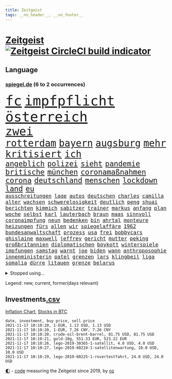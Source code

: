 ```yaml
---
title: Zeitgeist
tags: __no_header__, __no_footer__
---
```


# [Zeitgeist](https://oliz.io/zeitgeist/) [![Zeitgeist CircleCI build indicator](https://circleci.com/gh/ooz/zeitgeist.svg?style=shield)](https://circleci.com/gh/ooz/zeitgeist)

## Language

<h3><a href="https://www.spiegel.de" target="_blank">spiegel.de</a> (6 to 2 occurrences)</h3>
<p style="font-family:monospace">
<span style="font-size:32pt"><a href="news_links.html#fc" class="current">fc</a></span>
<span style="font-size:32pt"><a href="news_links.html#impfpflicht" class="current">impfpflicht</a></span>
<span style="font-size:32pt"><a href="news_links.html#österreich" class="current">österreich</a></span>
<br>
<span style="font-size:27pt"><a href="news_links.html#zwei" class="current">zwei</a></span>
<br>
<span style="font-size:22pt"><a href="news_links.html#rotterdam" class="current">rotterdam</a></span>
<span style="font-size:22pt"><a href="news_links.html#bayern" class="current">bayern</a></span>
<span style="font-size:22pt"><a href="news_links.html#augsburg" class="current">augsburg</a></span>
<span style="font-size:22pt"><a href="news_links.html#mehr" class="current">mehr</a></span>
<span style="font-size:22pt"><a href="news_links.html#kritisiert" class="current">kritisiert</a></span>
<span style="font-size:22pt"><a href="news_links.html#ich" class="current">ich</a></span>
<br>
<span style="font-size:17pt"><a href="news_links.html#angeblich" class="current">angeblich</a></span>
<span style="font-size:17pt"><a href="news_links.html#polizei" class="current">polizei</a></span>
<span style="font-size:17pt"><a href="news_links.html#sieht" class="current">sieht</a></span>
<span style="font-size:17pt"><a href="news_links.html#pandemie" class="current">pandemie</a></span>
<span style="font-size:17pt"><a href="news_links.html#britische" class="current">britische</a></span>
<span style="font-size:17pt"><a href="news_links.html#münchen" class="current">münchen</a></span>
<span style="font-size:17pt"><a href="news_links.html#coronamaßnahmen" class="current">coronamaßnahmen</a></span>
<span style="font-size:17pt"><a href="news_links.html#corona" class="current">corona</a></span>
<span style="font-size:17pt"><a href="news_links.html#deutschland" class="current">deutschland</a></span>
<span style="font-size:17pt"><a href="news_links.html#menschen" class="current">menschen</a></span>
<span style="font-size:17pt"><a href="news_links.html#lockdown" class="current">lockdown</a></span>
<span style="font-size:17pt"><a href="news_links.html#land" class="current">land</a></span>
<span style="font-size:17pt"><a href="news_links.html#eu" class="current">eu</a></span>
<br>
<span style="font-size:12pt"><a href="news_links.html#ausschreitungen" class="current">ausschreitungen</a></span>
<span style="font-size:12pt"><a href="news_links.html#lage" class="current">lage</a></span>
<span style="font-size:12pt"><a href="news_links.html#autos" class="current">autos</a></span>
<span style="font-size:12pt"><a href="news_links.html#deutschen" class="current">deutschen</a></span>
<span style="font-size:12pt"><a href="news_links.html#charles" class="current">charles</a></span>
<span style="font-size:12pt"><a href="news_links.html#camilla" class="new">camilla</a></span>
<span style="font-size:12pt"><a href="news_links.html#alter" class="current">alter</a></span>
<span style="font-size:12pt"><a href="news_links.html#wachsen" class="current">wachsen</a></span>
<span style="font-size:12pt"><a href="news_links.html#schwerelosigkeit" class="current">schwerelosigkeit</a></span>
<span style="font-size:12pt"><a href="news_links.html#deutlich" class="current">deutlich</a></span>
<span style="font-size:12pt"><a href="news_links.html#peng" class="new">peng</a></span>
<span style="font-size:12pt"><a href="news_links.html#shuai" class="new">shuai</a></span>
<span style="font-size:12pt"><a href="news_links.html#berichten" class="current">berichten</a></span>
<span style="font-size:12pt"><a href="news_links.html#kimmich" class="current">kimmich</a></span>
<span style="font-size:12pt"><a href="news_links.html#sabitzer" class="current">sabitzer</a></span>
<span style="font-size:12pt"><a href="news_links.html#trainer" class="current">trainer</a></span>
<span style="font-size:12pt"><a href="news_links.html#markus" class="current">markus</a></span>
<span style="font-size:12pt"><a href="news_links.html#anfang" class="current">anfang</a></span>
<span style="font-size:12pt"><a href="news_links.html#plan" class="current">plan</a></span>
<span style="font-size:12pt"><a href="news_links.html#woche" class="current">woche</a></span>
<span style="font-size:12pt"><a href="news_links.html#selbst" class="current">selbst</a></span>
<span style="font-size:12pt"><a href="news_links.html#karl" class="current">karl</a></span>
<span style="font-size:12pt"><a href="news_links.html#lauterbach" class="current">lauterbach</a></span>
<span style="font-size:12pt"><a href="news_links.html#braun" class="current">braun</a></span>
<span style="font-size:12pt"><a href="news_links.html#maas" class="current">maas</a></span>
<span style="font-size:12pt"><a href="news_links.html#sinnvoll" class="current">sinnvoll</a></span>
<span style="font-size:12pt"><a href="news_links.html#coronaimpfung" class="current">coronaimpfung</a></span>
<span style="font-size:12pt"><a href="news_links.html#neun" class="current">neun</a></span>
<span style="font-size:12pt"><a href="news_links.html#bedenken" class="current">bedenken</a></span>
<span style="font-size:12pt"><a href="news_links.html#bin" class="current">bin</a></span>
<span style="font-size:12pt"><a href="news_links.html#ahrtal" class="current">ahrtal</a></span>
<span style="font-size:12pt"><a href="news_links.html#monteure" class="new">monteure</a></span>
<span style="font-size:12pt"><a href="news_links.html#heizungen" class="current">heizungen</a></span>
<span style="font-size:12pt"><a href="news_links.html#fürs" class="current">fürs</a></span>
<span style="font-size:12pt"><a href="news_links.html#allen" class="current">allen</a></span>
<span style="font-size:12pt"><a href="news_links.html#wir" class="current">wir</a></span>
<span style="font-size:12pt"><a href="news_links.html#spiegelaffäre" class="new">spiegelaffäre</a></span>
<span style="font-size:12pt"><a href="news_links.html#1962" class="current">1962</a></span>
<span style="font-size:12pt"><a href="news_links.html#bundesanwaltschaft" class="current">bundesanwaltschaft</a></span>
<span style="font-size:12pt"><a href="news_links.html#prozess" class="current">prozess</a></span>
<span style="font-size:12pt"><a href="news_links.html#usa" class="current">usa</a></span>
<span style="font-size:12pt"><a href="news_links.html#frei" class="current">frei</a></span>
<span style="font-size:12pt"><a href="news_links.html#bobbycars" class="new">bobbycars</a></span>
<span style="font-size:12pt"><a href="news_links.html#ghislaine" class="new">ghislaine</a></span>
<span style="font-size:12pt"><a href="news_links.html#maxwell" class="new">maxwell</a></span>
<span style="font-size:12pt"><a href="news_links.html#jeffrey" class="current">jeffrey</a></span>
<span style="font-size:12pt"><a href="news_links.html#gericht" class="current">gericht</a></span>
<span style="font-size:12pt"><a href="news_links.html#mutter" class="current">mutter</a></span>
<span style="font-size:12pt"><a href="news_links.html#peking" class="current">peking</a></span>
<span style="font-size:12pt"><a href="news_links.html#großbritannien" class="current">großbritannien</a></span>
<span style="font-size:12pt"><a href="news_links.html#diplomatischen" class="current">diplomatischen</a></span>
<span style="font-size:12pt"><a href="news_links.html#boykott" class="current">boykott</a></span>
<span style="font-size:12pt"><a href="news_links.html#winterspiele" class="current">winterspiele</a></span>
<span style="font-size:12pt"><a href="news_links.html#impfungen" class="current">impfungen</a></span>
<span style="font-size:12pt"><a href="news_links.html#samstag" class="current">samstag</a></span>
<span style="font-size:12pt"><a href="news_links.html#warnt" class="current">warnt</a></span>
<span style="font-size:12pt"><a href="news_links.html#joe" class="current">joe</a></span>
<span style="font-size:12pt"><a href="news_links.html#biden" class="current">biden</a></span>
<span style="font-size:12pt"><a href="news_links.html#wann" class="current">wann</a></span>
<span style="font-size:12pt"><a href="news_links.html#anthroposophie" class="new">anthroposophie</a></span>
<span style="font-size:12pt"><a href="news_links.html#innenministerin" class="new">innenministerin</a></span>
<span style="font-size:12pt"><a href="news_links.html#patel" class="new">patel</a></span>
<span style="font-size:12pt"><a href="news_links.html#grenzen" class="current">grenzen</a></span>
<span style="font-size:12pt"><a href="news_links.html#lars" class="current">lars</a></span>
<span style="font-size:12pt"><a href="news_links.html#klingbeil" class="current">klingbeil</a></span>
<span style="font-size:12pt"><a href="news_links.html#liga" class="current">liga</a></span>
<span style="font-size:12pt"><a href="news_links.html#somalia" class="current">somalia</a></span>
<span style="font-size:12pt"><a href="news_links.html#dürre" class="current">dürre</a></span>
<span style="font-size:12pt"><a href="news_links.html#litauen" class="current">litauen</a></span>
<span style="font-size:12pt"><a href="news_links.html#grenze" class="current">grenze</a></span>
<span style="font-size:12pt"><a href="news_links.html#belarus" class="current">belarus</a></span>
</p>
<details>
<summary>Stopped using...</summary>
<p class="former" style="font-size:12pt">
bulgarien(394) arm(393) aussicht(393) begeistern(393) coronatest(393) evakuiert(393) fraktionschef(393) gerhard(393) geschützt(393) hinweisen(393) and(392) aufmerksamkeit(392) bereitet(392) eindruck(392) libanon(392) mannschaft(392) schmeckt(392) suchte(392) verstößen(392) bildung(391) brexit(391) fort(391) geschrieben(391) haftstrafe(391) kapitän(391) namens(391) strafen(391) 44(390) analyse(390) berühmt(390) bewohner(390) entscheidungen(390) fahrzeuge(390) künstler(390) scheidet(390) schildert(390) stammen(390) taylor(390) verlässt(390) zentrum(390) amazon(389) franziska(389) gebaut(389) geholt(389) gewissen(389) giffey(389) herkunft(389) manchmal(389) unruhen(389) bezeichnet(388) hubschrauber(388) interessiert(388) lakers(388) mario(388) persönlichen(388) respekt(388) schoss(388) schwangere(388) schweigen(388) verlief(388) abwehr(387) beantragen(387) dominiert(387) dubai(387) erfolgreiche(387) erneuter(387) frieden(387) gemeinden(387) islamistischen(387) kalifornien(387) kandidatinnen(387) konzernchef(387) legendären(387) lehnen(387) maß(387) veröffentlichte(387) österreichischen(387) christoph(386) erheben(386) erhoben(386) freigestellt(386) geduld(386) gelernt(386) gerecht(386) jüngsten(386) leitung(386) lufthansa(386) misshandelt(386) scheiterte(386) schwester(386) sprang(386) spätestens(386) unionsfraktionschef(386) unrecht(386) vertreten(386) wald(386) anschließend(385) ehren(385) erscheinen(385) heißen(385) illegal(385) literatur(385) maria(385) rekordhoch(385) schwieg(385) spielten(385) tode(385) usbehörden(385) usjustizministerium(385) volker(385) west(385) wofür(385) wurzeln(385) zensur(385) 34(384) 99(384) anerkennen(384) beweisen(384) deal(384) durchsuchungen(384) gehandelt(384) insekten(384) käufer(384) langen(384) mordfall(384) ringt(384) russell(384) verwirrung(384) weitergegeben(384) wolle(384) youtube(384) zurückgetreten(384) überzeugt(384) astrazeneca(383) flughäfen(383) format(383) gedreht(383) gelöst(383) harter(383) hunde(383) mutige(383) selben(383) umstritten(383) zugunsten(383) andrej(382) asiatischen(382) bill(382) coronaschnelltests(382) dreht(382) einstigen(382) engagement(382) erschüttert(382) hauses(382) institut(382) konflikte(382) regierungspartei(382) räumen(382) schlimmsten(382) zunehmende(382) 19jährige(381) arbeitsbedingungen(381) aufnahme(381) besseren(381) dahin(381) digitaler(381) erinnern(381) fernen(381) freie(381) geklärt(381) grünheide(381) kryptowährung(381) rassistischen(381) schnee(381) stärke(381) terrormiliz(381) umsetzen(381) verbreiten(381) 61(380) fauci(380) hofft(380) kleiner(380) kleines(380) normalität(380) offensive(380) schönsten(380) spanischen(380) stadion(380) stanley(380) verspielt(380) atem(379) besserung(379) filmen(379) times(379) trainieren(379) anschläge(378) automobilgeschichte(378) befeuern(378) begeisterten(378) beinahe(378) clinton(378) gelsenkirchen(378) härter(378) irren(378) verschwanden(378) österreicher(378) 11000(377) alice(377) arabische(377) aufgehoben(377) freund(377) herr(377) hölle(377) loswerden(377) oma(377) schlimmste(377) unzählige(377) auswertung(376) betont(376) galten(376) lernt(376) modell(376) parlamentswahl(376) spotify(376) umfragen(376) 900(375) anja(375) entwickeln(375) genauso(375) nachgewiesen(375) unseren(375) zwischenzeitlich(375) bande(374) erfuhr(374) grundgesetz(374) grünenchef(374) sexuell(374) steckte(374) ständig(374) uefa(374) virologen(374) aufgegeben(373) aufschwung(373) begeistert(373) billie(373) erfunden(373) etliche(373) jene(373) klassiker(373) schlicht(373) zuversichtlich(373) überholt(373) aufstellen(372) ausmaß(372) robin(372) vieles(372) christdemokraten(371) ereignisse(371) premierministers(371) spiegeltitelstory(371) verband(371) volle(371) zugelassenen(371) enge(370) fake(370) golden(370) hürden(370) quer(370) schnellste(370) barbara(369) dar(369) milliardenhöhe(369) vorgegangen(369) konsum(368) tvserie(368) zahlte(368) zurücktreten(368) ausgesetzt(367) bruce(367) engpässe(367) entschuldigung(367) jürgen(367) ministerium(367) verklagen(367) 17jährige(366) 19jähriger(366) kate(366) kunstwerk(366) rasen(366) arminia(365) aufarbeitung(365) säugling(365) außerhalb(364) beauftragt(364) bürgerinnen(364) defensive(364) iphone(364) rechtzeitig(364) erfährt(363) favorit(363) gekämpft(363) mülheim(363) sydney(363) großem(362) verhandeln(362) vorbereitung(362) impfstoffe(361) vergangen(361) warfen(361) bundeswehrsoldaten(360) flagge(360) ämter(360) bürgerkrieg(359) fußballem(359) journalist(359) kapitel(359) nebenbei(359) älter(359) verheerend(358) lachen(357) america(356) beweise(356) dortmunder(355) drin(355) insolvenz(355) stört(355) chemikalien(354) sprachen(354) abgeschlossen(352) jones(350) lebensgefährlich(350) smartphones(350) hinweis(348) mischung(348) vermissten(348) dr(347) reportage(347) schmerz(347) usbundesstaaten(347) fluss(345) kleinkind(345) rodrigo(345) identität(344) gefecht(343) missachtung(343) tschechische(343) beobachtung(342) knacken(341) bundesverfassungsgerichts(340) palästinenser(340) vergeltung(339) kontert(338) divers(337) karlsruhe(337) laufbahn(337) gesichter(336) topspiel(336) betrieben(333) ertrank(333) indiana(333) italienischer(332) klarheit(332) bbc(331) gewusst(331) rückgängig(330) tragischen(330) 56(329) prozessbeginn(328) fremden(327) krawalle(326) herauszufinden(325) theoretisch(322) 13jährige(321) boomt(321) würdigung(320) 58(318) 32jährigen(317) berührt(317) politischer(317) aufheben(316) inhaltlich(316) solches(315) grünenpolitikerin(310) hartz(310) leiter(309) spannung(308) hungern(306) rekorde(306) wetterdienst(306) seniorin(304) souveränität(304) bundestagsabgeordnete(303) katzen(303) motivation(302) nordosten(301) berichtete(296) urlaubsinsel(296) harmlos(293) eingehen(292) adler(290) stationiert(288) heimatland(287) aufgebot(282) testpflicht(281) ausbeutung(280) iv(280) autobauer(279) blaue(276) verschickt(273) lego(270) taucher(269) oberhaupt(268) radsportler(268) sondersitzung(268) el(267) gelöscht(263) bewerben(259) v(252) kannte(251) geiselnahme(250) soldatinnen(250) stärkste(250) großstädten(248) konkreten(248) recherche(248) indiens(247) direkten(245) echter(245) rausch(243) medaille(242) übernahm(242) grundrechte(240) günstig(240) bischof(239) abbringen(236) bürgerrechtler(236) hilferuf(236) krimi(235) marsmission(235) email(234) schwerin(234) duterte(230) universitäten(230) geimpften(229) orte(228) paaren(227) tierschützer(227) bildzeitung(220) bälle(218) abgeschnitten(214) ermittlungsverfahren(213) topfavorit(213) paralympics(211) anzutreten(210) ausrichten(210) angespült(209) wunde(208) zahlungsmittel(208) asyl(204) forciert(203) mitverantwortlich(203) bergung(202) kanadischen(200) 350(198) kellner(197) geehrt(191) regierungstruppen(191) pflegen(187) zufriedener(187) angeschaut(184) simone(183) vereine(183) brian(182) baerbocks(181) massachusetts(180) jubel(179) loben(179) japanischen(178) einheiten(177) hamas(177) raúl(177) halbzeit(176) ungerecht(171) raumfahrt(170) blue(169) hofmann(169) origin(169) besonderes(166) seltenes(166) pipelines(165) manta(164) auszusetzen(163) erwarte(163) 83(162) kriegsende(162) rekonstruktion(162) philippinischen(161) zurückzukehren(161) eigner(160) autofahrern(159) berücksichtigt(159) engagiert(159) mögliches(158) wirkten(157) litten(156) jamie(155) ängste(155) kluft(154) abrechnung(153) bundesfinanzhof(153) erholen(153) auftaktspiel(152) grönland(152) ruinen(152) videoaufnahmen(151) gefälscht(150) energieagentur(149) zusammenarbeiten(148) parlamentswahlen(147) weser(147) tank(146) erlebnisse(144) revolutionieren(143) jüdisches(142) spitzen(142) treibstoff(142) zugriff(142) fox(141) benzinpreis(140) netzwerks(138) scheiterten(138) kopfschmerzen(137) sammelt(137) verarbeiten(137) ambitionierte(136) bestseller(136) umfang(136) frühzeitig(135) gesichtserkennung(135) zentralbank(135) formiert(134) erhöhte(133) ifoumfrage(133) längerer(133) träumt(133) asylanträge(132) inflationsrate(132) materialmangel(132) atommüll(131) engländer(131) lebensmitteln(131) rechtsstaatlichkeit(131) vormittag(131) unseres(130) wundert(130) 77jährige(129) eingemischt(129) erbeutet(129) rücktrittsgesuch(129) jon(128) mitspielen(128) sogleich(127) volk(127) alarmbereitschaft(126) deutschlandkoalition(126) geschlossenheit(126) giftigen(126) guido(126) 28jähriger(125) bemängelt(125) pflegte(125) strobl(125) vorerkrankungen(125) ultrarechte(124) erhöhtes(123) präsidium(123) ressort(123) bekennt(122) schämt(122) freute(121) krankheiten(121) mauerbau(121) mary(120) rückstau(120) schimpft(120) täglichen(120) wesentlich(120) bahnt(119) visa(119) anwesen(118) demenz(118) düster(118) missbrauchsprozess(118) neugeborene(118) norwegische(118) senatoren(118) unterrichten(118) ausgabe(117) heim(117) süddeutschland(117) verheerende(117) vorgänge(117) klimabericht(115) wahlbeteiligung(114) aufgebaut(113) axel(112) hindukusch(112) miloš(112) mo(112) zeman(112) gerichtlich(111) stufen(111) bundeswehreinsatz(110) grenzkontrollen(110) symptomen(110) werkstatt(109) zugestimmt(109) übertraf(109) aiwanger(108) linkenfraktionschef(107) phuket(107) stilkritik(107) verfügen(107) übte(107) schillerndsten(105) ed(104) verlassenen(104) waldbrand(104) wunderkind(104) zauber(104) disney(102) slowenien(102) außergewöhnliche(101) ermordung(101) gedroht(101) medizinischer(101) ortskräfte(101) selbstkritisch(101) glänzt(100) thiel(100) 33jährige(99) bär(99) augsburger(98) fossilen(98) präsentierte(98) gewürdigt(97) verhaftungen(97) verleger(97) versehen(97) überflutungen(97) abschiedsbesuch(96) kronzeugen(96) wdr(96) buchen(95) kolumbianische(95) beinen(94) beirut(94) mitgerissen(94) schilderte(94) fachen(93) fluten(93) lebron(93) lieferengpässen(93) winde(93) amoklauf(92) beliebte(92) bergischen(92) naturschutz(92) regelwerk(92) sortiert(92) vertragsverlängerung(92) barley(91) elternkolumne(91) evakuieren(91) finalen(91) kapitolsturm(91) katarina(91) komiker(91) rauch(91) superstars(91) untreue(91) entzieht(90) körperlichen(90) mandat(90) schätzt(90) unionsparteien(90) bereitgestellt(89) bundesbankchef(89) einsetzt(89) forschungsteam(89) jüngster(89) moral(89) moscheen(89) stapfen(89) weidmann(89) erbitterten(88) havannasyndrom(88) kette(88) syrische(88) zaza(88) 360(87) komfort(87) lasso(87) lästert(87) mysteriösen(87) verbraucherzentrale(87) anstatt(86) electric(86) fertigte(86) irischer(86) jutta(86) vizepräsidentin(86) garage(85) gibt's(85) handballer(85) handelsverband(85) henry(85) lautete(85) missbrauchsvorwürfe(85) supermarktregale(85) zutritt(85) erweisen(84) formel1pressestimmen(84) kinderärzte(84) kisten(84) megan(84) spencer(84) supermärkte(84) ch(83) europäerinnen(83) lukrative(83) prägendsten(83) sektor(83) sturzfluten(83) verbinden(83) dutertes(82) höchstwert(82) killer(82) smartphoneindustrie(82) verkehrt(82) wetzlar(82) wohnmobil(82) 1964(81) abitur(81) angemeldet(81) fußgänger(81) nazizeit(81) unterdurchschnittlich(81) böen(80) fürdie(80) nächte(80) rückkehrer(80) seltenheit(80) usstars(80) ächzt(80) heiratsantrag(79) immunsystem(79) malariaimpfstoff(79) schuhe(79) verhängten(79) akzeptiert(78) bewohnte(78) langes(78) schwesterparteien(78) camping(77) ernteausfälle(77) geschwommen(77) israelischem(77) konzertfilm(77) marathon(77) mutterkonzerns(77) rechtsfehler(77) rätselhafte(77) soul(77) 'ndrangheta(76) alaska(76) bankenaufseher(76) einlegen(76) erfordert(76) haas(76) kandahar(76) klimaministerium(76) marsalek(76) tester(76) usstaaten(76) ächzen(76) eindeutigen(75) kennzeichnen(75) populär(75) prekäre(75) zwischenfälle(75) erkunden(74) erschien(74) körperliche(74) verlagschef(74) geheimdienstchef(73) silbermedaille(73) vorlauf(73) weggefährten(73) carrie(72) jagger(72) lenken(72) reese(72) siegfried(72) simulieren(72) witherspoon(72) aniston(71) antje(71) betreffen(71) billigen(71) gestein(71) note(71) zurückgegeben(71) beschleunigung(70) experimente(70) früherem(70) fußballverbände(70) gärtnern(70) günstiges(70) hartnäckig(70) kunduz(70) köpfen(70) libanesischen(70) morawiecki(70) parkplätze(70) rützel(70) südsudan(70) z(70) anlage(69) hansjoachim(69) erdrutschen(68) eugeldern(68) grenzregime(68) kusama(68) lebenden(68) löschen(68) veruntreut(68) yayoi(68) ökologischen(68) 650000(67) abflug(67) achtjährige(67) obergrenze(67) tödlichste(67) wanderung(67) übertragen(67) drehte(66) einspruch(66) terrorverdacht(66) bbckorrespondentin(65) gewagt(65) kran(65) nacken(65) rainsford(65) wahlrecht(65) weitverbreitete(65) bobic(64) coronatoten(64) eintreten(64) entdecker(64) geleakter(64) kelly(64) kult(64) labour(64) ligaspiel(64) resultat(64) satte(64) store(64) taifun(64) vorwurfs(64) cdupräsidium(63) düpiert(63) elena(63) elvis(63) gestreikt(63) materialengpässen(63) polizeiwache(63) presley(63) versuchter(63) zwölfjähriger(63) jungtiere(62) juristisches(62) lagebericht(62) leib(62) vorläufigen(62) dolmetscher(61) ergeben(61) katastrophaler(61) kompakte(61) verzeichnen(61) zelten(61) grippeviren(60) komplizierte(60) kreta(60) machine(60) verbrachte(60) verbrannt(60) wasserversorgung(60) artenvielfalt(59) music(59) müttern(59) uskünstler(59) wiedergeburt(59) zorn(59) craig(58) enthauptet(58) klopp(58) liverpools(58) rosen(58) rückruf(58) umgerechnet(58) uneingeschränkt(58) wissing(58) gesundheitswesen(57) kirk(57) reuter(57) schräg(57) staatsbesuch(57) 132(56) berufliches(56) böse(56) eindeutig(56) immobilienpreise(56) lieferschwierigkeiten(56) privathaushalte(56) verletzungspause(56) beleben(55) buchpreis(55) migrationsgeschichte(55) predigt(55) samira(55) schlagzeuger(55) delivery(54) forever(54) gefährde(54) heimspiel(54) hero(54) immobilien(54) lkwfahrern(54) pantherfortsetzung(54) preiserhöhungen(54) retteten(54) universität(54) wakanda(54) weihnachtsgeschäft(54) zuständen(54) drummer(53) kriminalreporters(53) linkedin(53) nuklear(53) vegan(53) behinderungen(52) betriebenen(52) exakt(52) grenzbeamte(52) investiert(52) kobra(52) krebszellen(52) ließe(52) male(52) zurückhaltung(52) ägäis(52) architekten(50) emirat(50) fredi(50) stacheldrahtzaun(50) standard(50) 73(49) aufgegriffen(49) erneuerbarer(49) heidenheim(49) messungen(49) rettungsflüge(49) millionenbußgeld(48) alpine(47) hang(47) hawaii(47) peinliche(47) rotlichtviertel(47) schwachstellen(47) guide(46) heilmittel(46) kzgedenkstätte(46) state(46) weltberühmte(46) angehören(45) lahmt(45) natascha(45) positionieren(45) rosenheim(45) saudischen(45) teamkollegin(45) zusage(45) abbau(44) dringender(44) imker(44) insektensterben(44) kaminski(44) lebende(44) modellprojekte(44) spdvorsitzende(44) sportwagen(44) abgewendet(43) fressen(43) schott(43) 1138(42) gewölbe(42) verlorene(42) windrädern(42) bundestagswahlen(41) gelsenkirchener(41) grenzregion(41) haqqani(41) innovationen(41) mitteilt(41) protests(41) royals(41) salvador(41) sirajuddin(41) spielabbruch(41) straßenrennen(41) vormonat(41) angeschlossen(40) blutspende(40) protokoll(40) rochen(40) brooklyn(39) exklusiven(39) geständnis(39) herzschlaggesetz(39) hoffnungsträger(39) nahenden(39) vertieft(39) 81jähriger(38) finanzbeamter(38) lösungen(38) rotgrünroten(38) routine(38) räumung(38) startplatz(38) tierschutzgesetz(38) 19jährigen(37) entführte(37) vereinen(37) co₂ausstoß(36) diskriminierend(36) finanzlücke(36) fischers(36) grippe(36) klargestellt(36) lagers(36) saudiarabiens(36) siedlung(36) spiegelkorrespondent(36) tabellenspitze(36) tuberkulose(36) bombenanschlag(35) bundesligatopspiel(35) kuban(35) lazio(35) leslie(35) militärischer(35) tilman(35) verzichtete(35) wettrüsten(35) zuflucht(35) geschlechter(34) ordnete(34) pakete(34) söldnertruppe(34) 81jährige(33) beben(33) gemeinsamkeiten(33) ifo(33) kaution(33) wiens(32) wohnungsnot(32) gasversorger(31) gesuche(31) komplott(31) mitmischen(31) pflichten(31) politikbetrieb(31) sparte(31) umgebracht(31) ableger(30) bekräftigt(30) erklärungen(30) euländern(30) feministisch(30) kursieren(30) nobelpreisträger(30) weltraumtourismus(30) babiš(29) großbank(29) interviewen(29) türsteher(29) angezündet(28) bahnmitarbeiter(28) durchgefallen(28) heikle(28) morgan(28) rätselt(28) syrers(28) verbrauchern(28) bestehenden(27) tweets(27) 96jährige(26) nachfolgern(26) batman(25) blödsinn(25) engem(25) englisch(25) exbürgermeister(25) manövern(25) richtern(25) weißes(25) wählten(25) älteste(25) gasmarkt(24) hadern(24) immobilienriesen(24) joy(24) krisenkonzern(24) weltbank(24) erneuerung(23) unangenehmen(23) beratungen(22) mischen(22) texanischen(22) angesprochen(21) barriere(21) dachau(21) heizung(21) putzplan(21) verbindliche(21) 250000(20) 9000(20) altstadt(20) beider(20) betrugsvorwürfe(20) brennstoff(20) drogenkrieg(20) ehrung(20) erneuerbaren(20) fluglinie(20) gratuliert(20) irving(20) kyrie(20) migrant(20) rechtsextremist(20) traurigkeit(20) weinsberg(20) zinszahlung(20) ärmeren(20) coldplay(19) profiliertesten(19) rucksack(19) wahltag(19) warteschlangen(19) berlinwahl(18) direkte(18) lieferwagen(18) populisten(18) sondierungen(18) spezielle(18) staatengemeinschaft(18) steilvorlage(18) haifa(17) heinrich(17) kollaboration(17) raketenabwehr(17) zeitgeist(17) überalterung(17) fanartikel(16) freiewählerchef(16) grippeimpfung(16) kongo(16) köpi(16) londonerin(16) borchardt(15) landeswahlleiterin(15) manipulationsvorwürfen(15) schlachter(15) sssiggi(15) vermutete(15) billionenschweren(14) diwstudie(14) europapokal(14) hyperschallrakete(14) inhaltliche(14) kläger(14) libanons(14) sondierungsgesprächen(14) vorlage(14) 1974(13) agent(13) aufträgen(13) filmteam(13) gasversorgung(13) gleichermaßen(13) misshandeln(13) nobelpreis(13) witze(13) övp(13) 93(12) diskussionskultur(12) entwickler(12) gaspreisen(12) sondierungsgespräche(12) todesopfern(12) wortführer(12) 174(11) arbeitskräften(11) davidstern(11) grundlegende(11) schiitischen(11) staates(11) straftätern(11) tüfteln(11) verhaltener(11)
</p>
</details>
<p>Legend: <span class="new">new</span>, <span class="current">current</span>, <span class="former">former(days relevant)</span></p>

## Investments[.csv](investments.csv)

[Inflation Chart](https://inflationchart.com),
[Stocks in BTC](https://stonksinbtc.xyz/)

```
date, investment, buy price, sell price
2021-11-17 10:10:20, 1-EUR, 1.13 USD, 1.13 USD
2021-11-17 10:10:20, 1-EUR, 7.26 CNY, 7.26 CNY
2021-11-17 10:10:20, crude-oil-brent-barrel, 81.75 USD, 81.75 USD
2021-11-17 10:10:21, gold-10g, 551.33 EUR, 523.22 EUR
2021-11-17 10:10:26, lego-2019-30365-1-satellit, 4.0 USD, 4.0 USD
2021-11-17 10:10:27, lego-2019-60224-1-satellitenwartung, 10.0 USD, 10.0 USD
2021-11-17 10:10:29, lego-2019-60225-1-rovertestfahrt, 24.0 USD, 24.0 USD
```

<footer>
<a href="javascript:toggleTheme()" class="nav">🌓</a>
- <a href="https://github.com/ooz/zeitgeist">code</a> measuring the Zeitgeist since 2019, by <a href="https://oliz.io">oz</a>
</footer>
